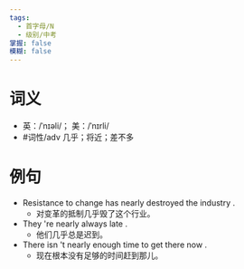 ```yaml
---
tags:
  - 首字母/N
  - 级别/中考
掌握: false
模糊: false
---
```

# 词义
- 英：/ˈnɪəli/； 美：/ˈnɪrli/
- #词性/adv  几乎；将近；差不多
# 例句
- Resistance to change has nearly destroyed the industry .
	- 对变革的抵制几乎毁了这个行业。
- They 're nearly always late .
	- 他们几乎总是迟到。
- There isn 't nearly enough time to get there now .
	- 现在根本没有足够的时间赶到那儿。
